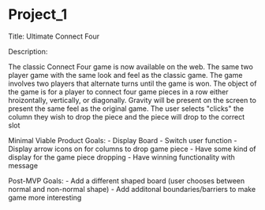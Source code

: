 # Project_1
Title: Ultimate Connect Four

Description: 

The classic Connect Four game is now available on the web. The same two player game with the same look and feel as the classic game.  The game involves two players that alternate turns until the game is won.  The object of the game is for a player to connect four game pieces in a row either hroizontally, vertically, or diagonally. Gravity will be present on the screen to present the same feel as the original game. The user selects "clicks" the column they wish to drop the piece and the piece will drop to the correct slot 

Minimal Viable Product Goals:
    - Display Board
    - Switch user function
    - Display arrow icons on for columns to drop game piece
    - Have some kind of display for the game piece dropping 
    - Have winning functionality with message

Post-MVP Goals:
    - Add a different shaped board (user chooses between normal and non-normal shape)
    - Add additonal boundaries/barriers to make game more interesting 

